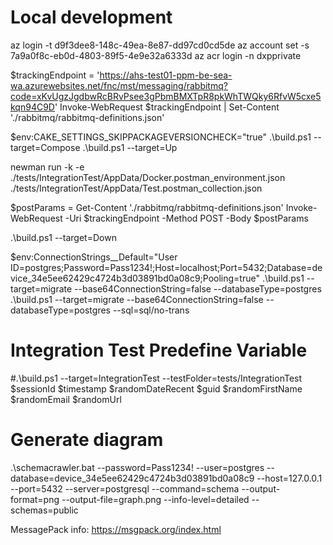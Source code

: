 # Local development
az login -t d9f3dee8-148c-49ea-8e87-dd97cd0cd5de
az account set -s 7a9a0f8c-eb0d-4803-89f5-4e9e32a6333d
az acr login -n dxpprivate

$trackingEndpoint = 'https://ahs-test01-ppm-be-sea-wa.azurewebsites.net/fnc/mst/messaging/rabbitmq?code=xKvUgzJgdbwRcBRvPsee3gPbmBMXTpR8pkWhTWQky6RfvW5cxe5kqn94C9D'
Invoke-WebRequest $trackingEndpoint | Set-Content './rabbitmq/rabbitmq-definitions.json'

$env:CAKE_SETTINGS_SKIPPACKAGEVERSIONCHECK="true"
.\build.ps1 --target=Compose
.\build.ps1 --target=Up

newman run -k -e ./tests/IntegrationTest/AppData/Docker.postman_environment.json ./tests/IntegrationTest/AppData/Test.postman_collection.json


$postParams = Get-Content './rabbitmq/rabbitmq-definitions.json'
Invoke-WebRequest -Uri $trackingEndpoint -Method POST -Body $postParams

.\build.ps1 --target=Down

$env:ConnectionStrings__Default="User ID=postgres;Password=Pass1234!;Host=localhost;Port=5432;Database=device_34e5ee62429c4724b3d03891bd0a08c9;Pooling=true"
 .\build.ps1 --target=migrate --base64ConnectionString=false --databaseType=postgres
 .\build.ps1 --target=migrate --base64ConnectionString=false --databaseType=postgres --sql=sql/no-trans

# Integration Test Predefine Variable
#.\build.ps1 --target=IntegrationTest --testFolder=tests/IntegrationTest
$sessionId
$timestamp
$randomDateRecent
$guid
$randomFirstName
$randomEmail
$randomUrl

# Generate diagram
.\schemacrawler.bat --password=Pass1234! --user=postgres --database=device_34e5ee62429c4724b3d03891bd0a08c9 --host=127.0.0.1 --port=5432 --server=postgresql --command=schema --output-format=png --output-file=graph.png --info-level=detailed  --schemas=public


MessagePack info: https://msgpack.org/index.html